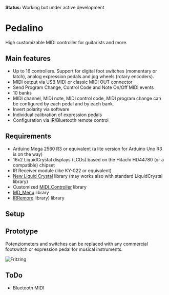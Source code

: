 **Status:** Working but under active development

# Pedalino
High customizable MIDI controller for guitarists and more.

## Main features
- Up to 16 controllers. Support for digital foot switches (momentary or latch), analog expression pedals and jog wheels (rotary encoders).
- MIDI output via USB MIDI or classic MIDI OUT connector
- Send Program Change, Control Code and Note On/Off MIDI events
- 10 banks
- MIDI channel, MIDI note, MIDI control code, MIDI program change can be configured by each pedal and by each bank.
- Invert polarity via software
- Individual calibration of expression pedals
- Configuration via IR/Bluetooth remote control

## Requirements
- Arduino Mega 2560 R3 or equivalent (a lite version for Arduino Uno R3 is on the way)
- 16x2 LiquidCrystal displays (LCDs) based on the Hitachi HD44780 (or a compatible) chipset
- IR Receiver module (like KY-022 or equivalent)
- [New Liquid Crystal](https://bitbucket.org/fmalpartida/new-liquidcrystal/wiki/Home) library (may works also with standard LiquidCrystal library)
- Customized [MIDI_Controller](https://github.com/tttapa/MIDI_controller) library
- [MD_Menu](https://github.com/MajicDesigns/MD_Menu) library
- [IRRemore](https://github.com/z3t0/Arduino-IRremote) library) library

## Setup



## Prototype

Potenziometers and switches can be replaced with any commercial footswitch or expression pedal for musical instruments.

![Fritzing](https://github.com/alf45tar/Pedalino/blob/master/Pedalino_bb.svg)

## ToDo

- Bluetooth MIDI
